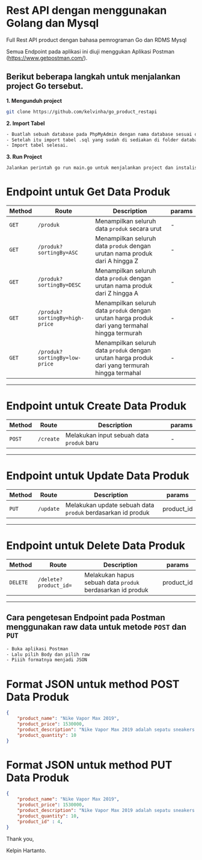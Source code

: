 # Rest API dengan menggunakan Golang dan Mysql

Full Rest API product dengan bahasa pemrograman Go dan RDMS Mysql

Semua Endpoint pada aplikasi ini diuji menggukan Aplikasi Postman (https://www.getpostman.com/).

## Berikut beberapa langkah untuk menjalankan project Go tersebut.

**1. Mengunduh project**

```bash
git clone https://github.com/kelvinha/go_product_restapi

```

**2. Import Tabel**

```bash
- Buatlah sebuah database pada PhpMyAdmin dengan nama database sesuai dengan yang ada pada folder config.
- Setelah itu import tabel .sql yang sudah di sediakan di folder database
- Import tabel selesai.

```

**3. Run Project**

```bash
Jalankan perintah go run main.go untuk menjalankan project dan instalisasi package / library yang dibutuhkan

```

# Endpoint untuk Get Data Produk

| Method | Route | Description | params |
| --- | --- | --- | --- |
| `GET` | `/produk` | Menampilkan seluruh data `produk` secara urut | - |
| `GET` | `/produk?sortingBy=ASC` | Menampilkan seluruh data `produk` dengan urutan nama produk dari A hingga Z | - |
| `GET` | `/produk?sortingBy=DESC` | Menampilkan seluruh data `produk` dengan urutan nama produk dari Z hingga A | - |
| `GET` | `/produk?sortingBy=high-price` | Menampilkan seluruh data `produk` dengan urutan harga produk dari yang termahal hingga termurah | - |
| `GET` | `/produk?sortingBy=low-price` | Menampilkan seluruh data `produk` dengan urutan harga produk dari yang termurah hingga termahal | - |

---

# Endpoint untuk Create Data Produk

| Method | Route | Description | params |
| --- | --- | --- | --- |
| `POST` |`/create` | Melakukan input sebuah data `produk` baru | - |

---

# Endpoint untuk Update Data Produk

| Method | Route | Description | params |
| --- | --- | --- | --- |
| `PUT` |`/update` | Melakukan update sebuah data `produk` berdasarkan id produk | product_id |

---

# Endpoint untuk Delete Data Produk

| Method | Route | Description | params |
| --- | --- | --- | --- |
| `DELETE` |`/delete?product_id=` | Melakukan hapus sebuah data `produk` berdasarkan id produk | product_id |

---

## Cara pengetesan Endpoint pada Postman <br> menggunakan raw data untuk metode `POST` dan `PUT`
```bash
- Buka aplikasi Postman
- Lalu pilih Body dan pilih raw
- Piiih formatnya menjadi JSON
```
# Format JSON untuk method POST Data Produk
```JSON
{
    "product_name": "Nike Vapor Max 2019",
    "product_price": 1530000,
    "product_description": "Nike Vapor Max 2019 adalah sepatu sneakers Unisex model Low Cut dengan ujung sepatu berbentuk Almond. Dibuat dengan material insole dari Polyster dan outsole dari Rubber, sepatu sneakers Nike ini bisa membuat penampilan kamu terlihat semakin keren. Langsung beli dan dapatkan harga Nike Vapor Max 2019 yang termurah mulai dari IDR1449000 hanya di iPrice Indonesia.",
    "product_quantity": 10
}

```
# Format JSON untuk method PUT Data Produk
```JSON
{
    "product_name": "Nike Vapor Max 2019",
    "product_price": 1530000,
    "product_description": "Nike Vapor Max 2019 adalah sepatu sneakers Unisex model Low Cut dengan ujung sepatu berbentuk Almond. Dibuat dengan material insole dari Polyster dan outsole dari Rubber, sepatu sneakers Nike ini bisa membuat penampilan kamu terlihat semakin keren. Langsung beli dan dapatkan harga Nike Vapor Max 2019 yang termurah mulai dari IDR1449000 hanya di iPrice Indonesia.",
    "product_quantity": 10,
    "product_id" : 4,
}

```

Thank you,


Kelpin Hartanto.




<br>
